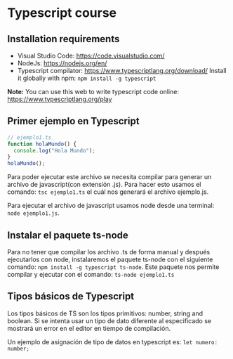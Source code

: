 # Typescript course

## Installation requirements

- Visual Studio Code: https://code.visualstudio.com/  
- NodeJs: https://nodejs.org/en/  
- Typescript compilator: https://www.typescriptlang.org/download/
  Install it globally with npm: `npm install -g typescript`

**Note:** You can use this web to write typescript code online: https://www.typescriptlang.org/play

## Primer ejemplo en Typescript

```typescript
// ejemplo1.ts
function holaMundo() {
  console.log("Hola Mundo");
}
holaMundo();
```
Para poder ejecutar este archivo se necesita compilar para generar un archivo
de javascript(con extensión .js). Para hacer esto usamos el
comando: `tsc ejemplo1.ts` el cuál nos generará el archivo ejemplo.js.

Para ejecutar el archivo de javascript usamos node desde una
terminal: `node ejemplo1.js`.

## Instalar el paquete ts-node

Para no tener que compilar los archivo .ts de forma manual y después
ejecutarlos con node, instalaremos el paquete ts-node con el siguiente
comando: `npm install -g typescript ts-node`. Este paquete nos permite compilar
y ejecutar con el comando: `ts-node ejemplo1.ts`

## Tipos básicos de Typescript

Los tipos básicos de TS son los tipos primitivos: number, string and boolean.
Si se intenta usar un tipo de dato diferente al especificado se mostrará
un error en el editor en tiempo de compilación.

Un ejemplo de asignación de tipo de datos en typescript es: `let numero: number;`
